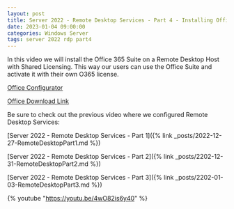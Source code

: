 ```yaml
---
layout: post
title: Server 2022 - Remote Desktop Services - Part 4 - Installing Office 365 with Shared Licensing
date: 2023-01-04 09:00:00
categories: Windows Server
tags: server 2022 rdp part4
---
```


In this video we will install the Office 365 Suite on a Remote Desktop Host with Shared Licensing. This way our users can use the Office Suite and activate it with their own O365 license.

[Office Configurator](https://config.office.com/)

[Office Download Link](https://www.microsoft.com/en-us/download/details.aspx?id=49117)

Be sure to check out the previous video where we configured Remote Desktop Services:

[Server 2022 - Remote Desktop Services - Part 1]({% link _posts/2022-12-27-RemoteDesktopPart1.md %})

[Server 2022 - Remote Desktop Services - Part 2]({% link _posts/2202-12-31-RemoteDesktopPart2.md %})

[Server 2022 - Remote Desktop Services - Part 3]({% link _posts/2202-01-03-RemoteDesktopPart3.md %})

{% youtube "https://youtu.be/4wO82is6y40" %}